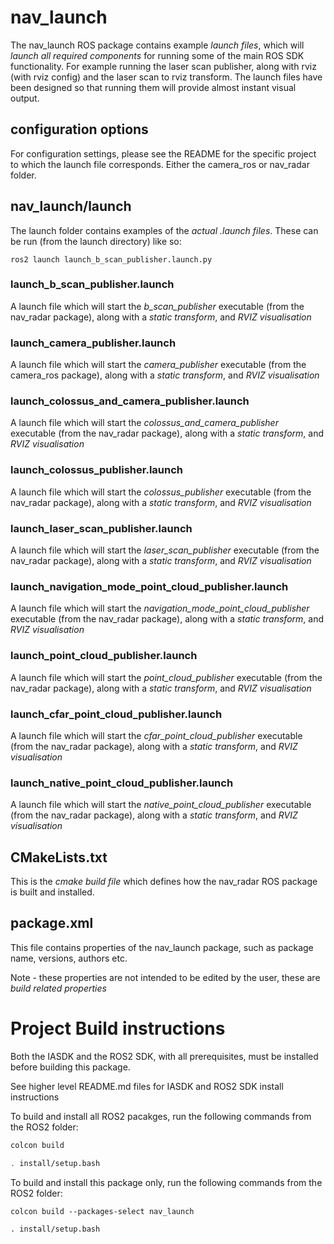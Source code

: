 # nav_launch

The nav_launch ROS package contains example *launch files*, which will *launch all required components* for
running some of the main ROS SDK functionality. For example running the laser scan publisher, along with rviz
(with rviz config) and the laser scan to rviz transform. The launch files have been designed so that running
them will provide almost instant visual output.

## configuration options

For configuration settings, please see the README for the specific project to which the launch file corresponds.
Either the camera_ros or nav_radar folder.

## nav_launch/launch
The launch folder contains examples of the *actual .launch files*. These can be run (from the launch
directory) like so:

```
ros2 launch launch_b_scan_publisher.launch.py
```

### launch_b_scan_publisher.launch

A launch file which will start the *b_scan_publisher* executable (from the nav_radar package), along with a
*static transform*, and *RVIZ visualisation*

### launch_camera_publisher.launch

A launch file which will start the *camera_publisher* executable (from the camera_ros package), along with a
*static transform*, and *RVIZ visualisation*

### launch_colossus_and_camera_publisher.launch

A launch file which will start the *colossus_and_camera_publisher* executable (from the nav_radar package),
along with a *static transform*, and *RVIZ visualisation*

### launch_colossus_publisher.launch

A launch file which will start the *colossus_publisher* executable (from the nav_radar package), along with a
*static transform*, and *RVIZ visualisation*

### launch_laser_scan_publisher.launch

A launch file which will start the *laser_scan_publisher* executable (from the nav_radar package), along with
a *static transform*, and *RVIZ visualisation*

### launch_navigation_mode_point_cloud_publisher.launch

A launch file which will start the *navigation_mode_point_cloud_publisher* executable (from the nav_radar package),
along with a *static transform*, and *RVIZ visualisation*

### launch_point_cloud_publisher.launch

A launch file which will start the *point_cloud_publisher* executable (from the nav_radar package), along with a
*static transform*, and *RVIZ visualisation*

### launch_cfar_point_cloud_publisher.launch

A launch file which will start the *cfar_point_cloud_publisher* executable (from the nav_radar package), along with a
*static transform*, and *RVIZ visualisation*

### launch_native_point_cloud_publisher.launch

A launch file which will start the *native_point_cloud_publisher* executable (from the nav_radar package), along with a
*static transform*, and *RVIZ visualisation*

## CMakeLists.txt

This is the *cmake build file* which defines how the nav_radar ROS package is built and installed.

## package.xml

This file contains properties of the nav_launch package, such as package name, versions, authors etc.

Note - these properties are not intended to be edited by the user, these are *build related properties*

# Project Build instructions

Both the IASDK and the ROS2 SDK, with all prerequisites, must be installed before building this package.

See higher level README.md files for IASDK and ROS2 SDK install instructions

To build and install all ROS2 pacakges, run the following commands from the ROS2 folder:

```bash
colcon build

. install/setup.bash
```

To build and install this package only, run the following commands from the ROS2 folder:

```
colcon build --packages-select nav_launch

. install/setup.bash
```